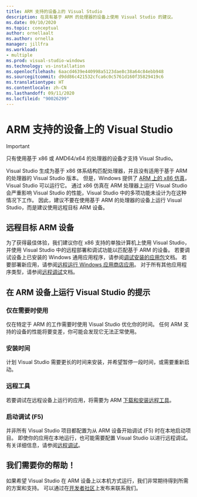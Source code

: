 ```yaml
---
title: ARM 支持的设备上的 Visual Studio
description: 在具有基于 ARM 的处理器的设备上使用 Visual Studio 的建议。
ms.date: 09/10/2020
ms.topic: conceptual
author: ornellaalt
ms.author: ornella
manager: jillfra
ms.workload:
- multiple
ms.prod: visual-studio-windows
ms.technology: vs-installation
ms.openlocfilehash: 6aacd4639e440998a5123dae8c38a64c84ebb948
ms.sourcegitcommit: d9dd86c421532cfca6c0c5761d160f35829419c6
ms.translationtype: HT
ms.contentlocale: zh-CN
ms.lasthandoff: 09/11/2020
ms.locfileid: "90026299"
---
```

# <a name="visual-studio-on-arm-powered-devices"></a>ARM 支持的设备上的 Visual Studio

> [!IMPORTANT]
> 只有使用基于 x86 或 AMD64/x64 的处理器的设备才支持 Visual Studio。

Visual Studio 生成为基于 x86 体系结构匹配处理器，并且没有适用于基于 ARM 的处理器的 Visual Studio 版本。 但是，Windows 提供了 [ARM 上的 x86 仿真](https://www.docs.microsoft.com/windows/uwp/porting/apps-on-arm-x86-emulation)，Visual Studio 可以运行它。 通过 x86 仿真在 ARM 处理器上运行 Visual Studio 会严重影响 Visual Studio 的性能，Visual Studio 中的多项功能未设计为在这种情况下工作。 因此，建议不要在使用基于 ARM 的处理器的设备上运行 Visual Studio，而是建议使用远程目标 ARM 设备。

## <a name="remote-targeting-arm-devices"></a>远程目标 ARM 设备
为了获得最佳体验，我们建议你在 x86 支持的单独计算机上使用 Visual Studio，并使用 Visual Studio 中的远程部署和调试功能以匹配基于 ARM 的设备。 若要调试设备上已安装的 Windows 通用应用程序，请参阅[调试安装的应用包](../debugger/debug-installed-app-package.md)文档。 若要部署新应用，请参阅[远程运行 Windows 应用商店应用](../debugger/run-windows-store-apps-on-a-remote-machine.md)。 对于所有其他应用程序类型，请参阅[远程调试](../debugger/remote-debugging.md)文档。

## <a name="tips-for-running-visual-studio-on-arm-devices"></a>在 ARM 设备上运行 Visual Studio 的提示

### <a name="use-only-when-needed"></a>仅在需要时使用
仅在特定于 ARM 的工作需要时使用 Visual Studio 优化你的时间。 任何 ARM 支持的设备的性能将要变差，你可能会发现它无法正常使用。

### <a name="install-time"></a>安装时间
计划 Visual Studio 需要更长的时间来安装，并希望暂停一段时间，或需要重新启动。
 
### <a name="remote-tools"></a>远程工具
若要调试在远程设备上运行的应用，将需要为 ARM [下载和安装远程工具](../debugger/remote-debugging.md#download-and-install-the-remote-tools)。

### <a name="start-debugging-f5"></a>启动调试 (F5)
并非所有 Visual Studio 项目都配置为从 ARM 设备开始调试 (F5) 时在本地启动项目。 即使你的应用在本地运行，也可能需要配置 Visual Studio 以进行远程调试。 有关详细信息，请参阅[远程调试](../debugger/remote-debugging.md)。

## <a name="we-need-your-help"></a>我们需要你的帮助！
如果希望 Visual Studio 在 ARM 设备上以本机方式运行，我们非常期待得到所需的方案和支持。 可以通过在[开发者社区](https://developercommunity.visualstudio.com/idea/1161018/native-arm-support-for-visual-studio.html)上发布来联系我们。 
